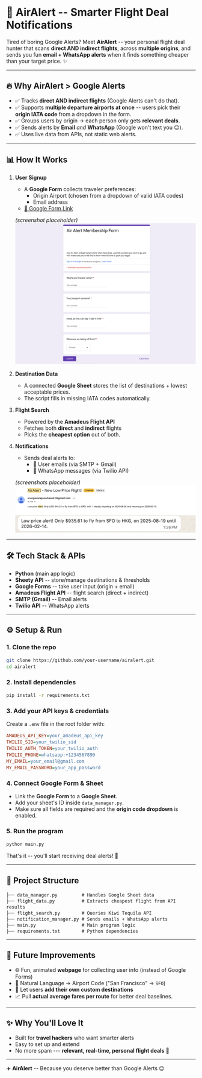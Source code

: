 # 🛫 AirAlert -- Smarter Flight Deal Notifications

Tired of boring Google Alerts?
Meet **AirAlert** -- your personal flight deal hunter that scans
**direct AND indirect flights**, across **multiple origins**, and sends
you fun **email + WhatsApp alerts** when it finds something cheaper than
your target price. ✨

------------------------------------------------------------------------

## 🔥 Why AirAlert \> Google Alerts

-   ✅ Tracks **direct AND indirect flights** (Google Alerts can't do
    that).
-   ✅ Supports **multiple departure airports at once** -- users pick
    their **origin IATA code** from a dropdown in the form.
-   ✅ Groups users by origin → each person only gets **relevant
    deals**.
-   ✅ Sends alerts by **Email** *and* **WhatsApp** (Google won't text
    you 😉).
-   ✅ Uses live data from APIs, not static web alerts.

------------------------------------------------------------------------

## 📊 How It Works

1.  **User Signup**

    -   A **Google Form** collects traveler preferences:
        -   Origin Airport (chosen from a dropdown of valid IATA codes)
        -   Email address
    -   [📄 Google Form Link](https://docs.google.com/forms/d/e/1FAIpQLSf2K1UsAHuh7oVz_aV-DnjziWq9qBjEk2xE01y2zSlUISd0AQ/viewform?usp=dialog)

    *(screenshot placeholder)*\
    ![Google Form Screenshot](assets/form.png)

2.  **Destination Data**

    -   A connected **Google Sheet** stores the list of destinations +
        lowest acceptable prices.
    -   The script fills in missing IATA codes automatically.

3.  **Flight Search**

    -   Powered by the **Amadeus Flight API**
    -   Fetches both **direct** and **indirect** flights
    -   Picks the **cheapest option** out of both.

4.  **Notifications**

    -   Sends deal alerts to:
        -   📧 User emails (via SMTP + Gmail)
        -   💬 WhatsApp messages (via Twilio API)

    *(screenshots placeholder)*\
    ![Email Screenshot](assets/mail.png)\
    ![WhatsApp Screenshot](assets/whatsapp.png)

------------------------------------------------------------------------

## 🛠️ Tech Stack & APIs

-   **Python** (main app logic)
-   **Sheety API** -- store/manage destinations & thresholds
-   **Google Forms** -- take user input (origin + email)
-   **Amadeus Flight API** -- flight search (direct + indirect)
-   **SMTP (Gmail)** -- Email alerts
-   **Twilio API** -- WhatsApp alerts

------------------------------------------------------------------------

## ⚙️ Setup & Run

### 1. Clone the repo

``` bash
git clone https://github.com/your-username/airalert.git
cd airalert
```

### 2. Install dependencies

``` bash
pip install -r requirements.txt
```

### 3. Add your API keys & credentials

Create a `.env` file in the root folder with:

``` ini
AMADEUS_API_KEY=your_amadeus_api_key
TWILIO_SID=your_twilio_sid
TWILIO_AUTH_TOKEN=your_twilio_auth
TWILIO_PHONE=whatsapp:+1234567890
MY_EMAIL=your_email@gmail.com
MY_EMAIL_PASSWORD=your_app_password
```

### 4. Connect Google Form & Sheet

-   Link the **Google Form** to a **Google Sheet**.
-   Add your sheet's ID inside `data_manager.py`.
-   Make sure all fields are required and the **origin code dropdown**
    is enabled.

### 5. Run the program

``` bash
python main.py
```

That's it -- you'll start receiving deal alerts! 🚀

------------------------------------------------------------------------

## 📂 Project Structure

    ├── data_manager.py         # Handles Google Sheet data
    ├── flight_data.py          # Extracts cheapest flight from API results
    ├── flight_search.py        # Queries Kiwi Tequila API
    ├── notification_manager.py # Sends emails + WhatsApp alerts
    ├── main.py                 # Main program logic
    ├── requirements.txt        # Python dependencies

------------------------------------------------------------------------

## 🚀 Future Improvements

-   🌐 Fun, animated **webpage** for collecting user info (instead of
    Google Forms)
-   🤖 Natural Language → Airport Code ("San Francisco" → `SFO`)
-   🧳 Let users **add their own custom destinations**
-   📈 Pull **actual average fares per route** for better deal baselines.

------------------------------------------------------------------------

## ✨ Why You'll Love It

-   Built for **travel hackers** who want smarter alerts
-   Easy to set up and extend
-   No more spam --- **relevant, real-time, personal flight deals** 🎉

------------------------------------------------------------------------

✈️ **AirAlert** -- Because you deserve better than Google Alerts 😉
